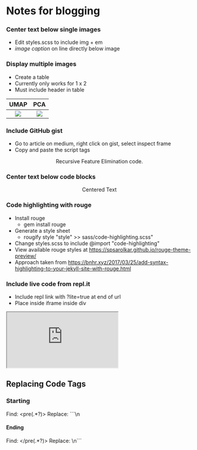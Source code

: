 # Notes for blogging

### Center text below single images
- Edit styles.scss to include img + em
- *image caption* on line directly below image

### Display multiple images
- Create a table
- Currently only works for 1 x 2
- Must include header in table


UMAP | PCA
:---:|:---:
![](https://cdn-images-1.medium.com/max/1200/1*F4F_vnQXiB5RjGNZUOWwug.png) |  ![](https://cdn-images-1.medium.com/max/1200/1*pkQg_N4T-ersZ86ePFt20g.png)


### Include GitHub gist
- Go to article on medium, right click on gist, select inspect frame
- Copy and paste the script tags

<script src="https://gist.github.com/WillKoehrsen/27d12fba73d729cd3c50b20442925087.js" charset="utf-8">
</script>
<center>Recursive Feature Elimination code.</center>

### Center text below code blocks
<center>Centered Text</center>

### Code highlighting with rouge
- Install rouge
	* gem install rouge
- Generate a style sheet
	* rougify style "style" >> sass/code-highlighting.scss"
- Change styles.scss to include @import "code-highlighting"
- View available rouge styles at https://spsarolkar.github.io/rouge-theme-preview/
- Approach taken from https://bnhr.xyz/2017/03/25/add-syntax-highlighting-to-your-jekyll-site-with-rouge.html

### Include live code from repl.it
- Include repl link with ?lite=true at end of url
- Place inside iframe inside div

<div class="code-container">
    <iframe src="https://repl.it/@WillKoehrsen/basicpython?lite=true">
    </iframe>
</div>

## Replacing Code Tags

### Starting
Find: <pre(.*?)>
Replace: ```\n

#### Ending

Find: </pre(.*?)>
Replace: \n```
